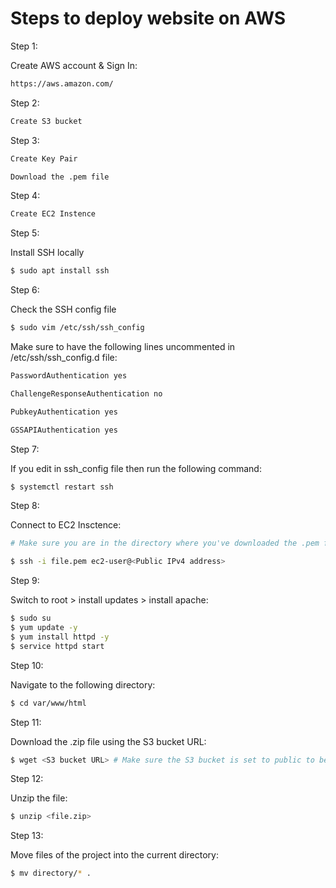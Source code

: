 # Steps to deploy website on AWS


Step 1:

Create AWS account & Sign In: 
```sh
https://aws.amazon.com/
```

Step 2:

```sh
Create S3 bucket 
```

Step 3:

```sh
Create Key Pair 

Download the .pem file
```

Step 4:

```sh
Create EC2 Instence 
```

Step 5:

Install SSH locally

```sh
$ sudo apt install ssh
```

Step 6:

Check the SSH config file

```sh
$ sudo vim /etc/ssh/ssh_config
```

Make sure to have the following lines uncommented in /etc/ssh/ssh_config.d file:
```sh
PasswordAuthentication yes 

ChallengeResponseAuthentication no

PubkeyAuthentication yes

GSSAPIAuthentication yes

```

Step 7:

If you edit in ssh_config file then run the following command:

```sh
$ systemctl restart ssh
```

Step 8:

Connect to EC2 Insctence:

```sh
# Make sure you are in the directory where you've downloaded the .pem file 

$ ssh -i file.pem ec2-user@<Public IPv4 address>
```


Step 9:

Switch to root > install updates > install apache:

```sh
$ sudo su 
$ yum update -y
$ yum install httpd -y
$ service httpd start
```

Step 10:

Navigate to the following directory:

```sh
$ cd var/www/html
```

Step 11:

Download the .zip file using the S3 bucket URL:

```sh
$ wget <S3 bucket URL> # Make sure the S3 bucket is set to public to be able to download it on the EC2
```

Step 12:

Unzip the file:

```sh
$ unzip <file.zip>
```

Step 13:

Move files of the project into the current directory:

```sh
$ mv directory/* .
```
